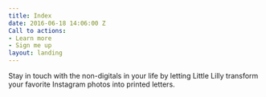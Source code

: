 ```yaml
---
title: Index
date: 2016-06-18 14:06:00 Z
Call to actions:
- Learn more
- Sign me up
layout: landing
---
```


Stay in touch with the non-digitals in your life by letting Little Lilly transform your favorite Instagram photos into printed letters.